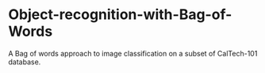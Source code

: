# Object-recognition-with-Bag-of-Words
A Bag of words approach to image classification on a subset of CalTech-101 database.
